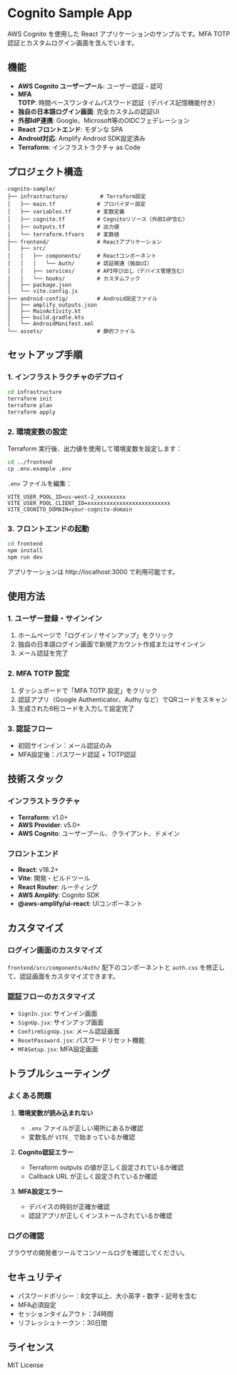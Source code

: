 # Cognito Sample App

AWS Cognito を使用した React アプリケーションのサンプルです。MFA TOTP 認証とカスタムログイン画面を含んでいます。

## 機能

- **AWS Cognito ユーザープール**: ユーザー認証・認可
- **MFA TOTP**: 時間ベースワンタイムパスワード認証（デバイス記憶機能付き）
- **独自の日本語ログイン画面**: 完全カスタムの認証UI
- **外部IdP連携**: Google、Microsoft等のOIDCフェデレーション
- **React フロントエンド**: モダンな SPA
- **Android対応**: Amplify Android SDK設定済み
- **Terraform**: インフラストラクチャ as Code

## プロジェクト構造

```
cognito-sample/
├── infrastructure/          # Terraform設定
│   ├── main.tf             # プロバイダー設定
│   ├── variables.tf        # 変数定義
│   ├── cognito.tf          # Cognitoリソース（外部IdP含む）
│   ├── outputs.tf          # 出力値
│   └── terraform.tfvars    # 変数値
├── frontend/               # Reactアプリケーション
│   ├── src/
│   │   ├── components/     # Reactコンポーネント
│   │   │   └── Auth/       # 認証関連（独自UI）
│   │   ├── services/       # API呼び出し（デバイス管理含む）
│   │   └── hooks/          # カスタムフック
│   ├── package.json
│   └── vite.config.js
├── android-config/         # Android設定ファイル
│   ├── amplify_outputs.json
│   ├── MainActivity.kt
│   ├── build.gradle.kts
│   └── AndroidManifest.xml
└── assets/                 # 静的ファイル
```

## セットアップ手順

### 1. インフラストラクチャのデプロイ

```bash
cd infrastructure
terraform init
terraform plan
terraform apply
```

### 2. 環境変数の設定

Terraform 実行後、出力値を使用して環境変数を設定します：

```bash
cd ../frontend
cp .env.example .env
```

`.env` ファイルを編集：
```
VITE_USER_POOL_ID=us-west-2_xxxxxxxxx
VITE_USER_POOL_CLIENT_ID=xxxxxxxxxxxxxxxxxxxxxxxxxx
VITE_COGNITO_DOMAIN=your-cognito-domain
```

### 3. フロントエンドの起動

```bash
cd frontend
npm install
npm run dev
```

アプリケーションは http://localhost:3000 で利用可能です。

## 使用方法

### 1. ユーザー登録・サインイン

1. ホームページで「ログイン / サインアップ」をクリック
2. 独自の日本語ログイン画面で新規アカウント作成またはサインイン
3. メール認証を完了

### 2. MFA TOTP 設定

1. ダッシュボードで「MFA TOTP 設定」をクリック
2. 認証アプリ（Google Authenticator、Authy など）でQRコードをスキャン
3. 生成された6桁コードを入力して設定完了

### 3. 認証フロー

- 初回サインイン：メール認証のみ
- MFA設定後：パスワード認証 + TOTP認証

## 技術スタック

### インフラストラクチャ
- **Terraform**: v1.0+
- **AWS Provider**: v5.0+
- **AWS Cognito**: ユーザープール、クライアント、ドメイン

### フロントエンド  
- **React**: v18.2+
- **Vite**: 開発・ビルドツール
- **React Router**: ルーティング
- **AWS Amplify**: Cognito SDK
- **@aws-amplify/ui-react**: UIコンポーネント

## カスタマイズ

### ログイン画面のカスタマイズ

`frontend/src/components/Auth/` 配下のコンポーネントと `auth.css` を修正して、認証画面をカスタマイズできます。

### 認証フローのカスタマイズ

- `SignIn.jsx`: サインイン画面
- `SignUp.jsx`: サインアップ画面
- `ConfirmSignUp.jsx`: メール認証画面
- `ResetPassword.jsx`: パスワードリセット機能
- `MFASetup.jsx`: MFA設定画面

## トラブルシューティング

### よくある問題

1. **環境変数が読み込まれない**
   - `.env` ファイルが正しい場所にあるか確認
   - 変数名が `VITE_` で始まっているか確認

2. **Cognito認証エラー**
   - Terraform outputs の値が正しく設定されているか確認
   - Callback URL が正しく設定されているか確認

3. **MFA設定エラー**
   - デバイスの時刻が正確か確認
   - 認証アプリが正しくインストールされているか確認

### ログの確認

ブラウザの開発者ツールでコンソールログを確認してください。

## セキュリティ

- パスワードポリシー：8文字以上、大小英字・数字・記号を含む
- MFA必須設定
- セッションタイムアウト：24時間
- リフレッシュトークン：30日間

## ライセンス

MIT License